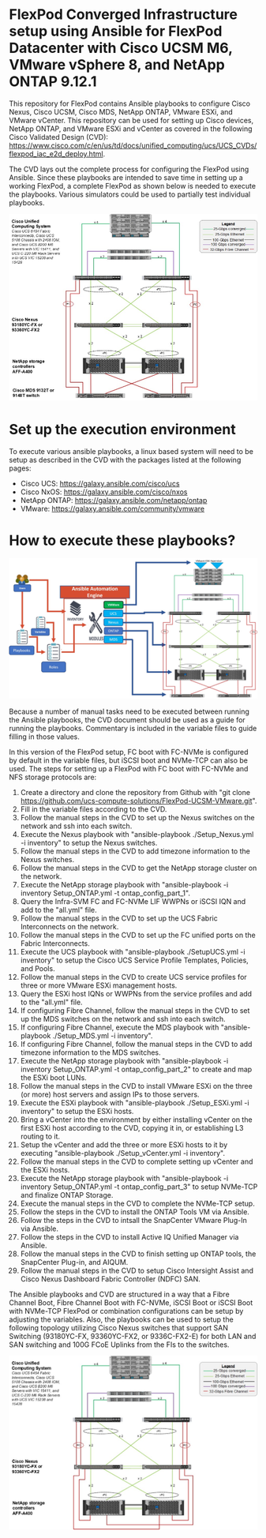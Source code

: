 

# FlexPod Converged Infrastructure setup using Ansible for FlexPod Datacenter with Cisco UCSM M6, VMware vSphere 8, and NetApp ONTAP 9.12.1

This repository for FlexPod contains Ansible playbooks to configure Cisco Nexus, Cisco UCSM, Cisco MDS, NetApp ONTAP, VMware ESXi, and VMware vCenter. This repository can be used for setting up Cisco devices, NetApp ONTAP, and VMware ESXi and vCenter as covered in the following Cisco Validated Design (CVD): https://www.cisco.com/c/en/us/td/docs/unified_computing/ucs/UCS_CVDs/flexpod_iac_e2d_deploy.html.

The CVD lays out the complete process for configuring the FlexPod using Ansible. Since these playbooks are intended to save time in setting up a working FlexPod, a complete FlexPod as shown below is needed to execute the playbooks. Various simulators could be used to partially test individual playbooks.

![block-diagram](https://github.com/ucs-compute-solutions/FlexPod-UCSM-VMware/blob/main/ReadmePics/Main-Topology.jpg)  

# Set up the execution environment

To execute various ansible playbooks, a linux based system will need to be setup as described in the CVD with the packages listed at the following pages:

- Cisco UCS: https://galaxy.ansible.com/cisco/ucs
- Cisco NxOS: https://galaxy.ansible.com/cisco/nxos
- NetApp ONTAP: https://galaxy.ansible.com/netapp/ontap
- VMware: https://galaxy.ansible.com/community/vmware

# How to execute these playbooks?

![block-diagram](https://github.com/ucs-compute-solutions/FlexPod-UCSM-VMware/blob/main/ReadmePics/Ansible-Order.jpg)

Because a number of manual tasks need to be executed between running the Ansible playbooks, the CVD document should be used as a guide for running the playbooks. Commentary is included in the variable files to guide filling in those values.

In this version of the FlexPod setup, FC boot with FC-NVMe is configured by default in the variable files, but iSCSI boot and NVMe-TCP can also be used.
The steps for setting up a FlexPod with FC boot with FC-NVMe and NFS storage protocols are:

1.  Create a directory and clone the repository from Github with "git clone https://github.com/ucs-compute-solutions/FlexPod-UCSM-VMware.git".
2.  Fill in the variable files according to the CVD.
3.  Follow the manual steps in the CVD to set up the Nexus switches on the network and ssh into each switch.
4.  Execute the Nexus playbook with "ansible-playbook ./Setup_Nexus.yml -i inventory" to setup the Nexus switches.
5.  Follow the manual steps in the CVD to add timezone information to the Nexus switches.
6.  Follow the manual steps in the CVD to get the NetApp storage cluster on the network.
7.  Execute the NetApp storage playbook with "ansible-playbook -i inventory Setup_ONTAP.yml -t ontap_config_part_1".
8.  Query the Infra-SVM FC and FC-NVMe LIF WWPNs or iSCSI IQN and add to the "all.yml" file.
9.  Follow the manual steps in the CVD to set up the UCS Fabric Interconnects on the network.
10.  Follow the manual steps in the CVD to set up the FC unified ports on the Fabric Interconnects.
11.  Execute the UCS playbook with "ansible-playbook ./SetupUCS.yml -i inventory" to setup the Cisco UCS Service Profile Templates, Policies, and Pools.
12.  Follow the manual steps in the CVD to create UCS service profiles for three or more VMware ESXi management hosts.
13.  Query the ESXi host IQNs or WWPNs from the service profiles and add to the "all.yml" file.
14.  If configuring Fibre Channel, follow the manual steps in the CVD to set up the MDS switches on the network and ssh into each switch.
15.  If configuring Fibre Channel, execute the MDS playbook with "ansible-playbook ./Setup_MDS.yml -i inventory".
16.  If configuring Fibre Channel, follow the manual steps in the CVD to add timezone information to the MDS switches. 
17.  Execute the NetApp storage playbook with "ansible-playbook -i inventory Setup_ONTAP.yml -t ontap_config_part_2" to create and map the ESXi boot LUNs.
18.  Follow the manual steps in the CVD to install VMware ESXi on the three (or more) host servers and assign IPs to those servers.
19.  Execute the ESXi playbook with "ansible-playbook ./Setup_ESXi.yml -i inventory" to setup the ESXi hosts.
20.  Bring a vCenter into the environment by either installing vCenter on the first ESXi host according to the CVD, copying it in, or establishing L3 routing to it.
21.  Setup the vCenter and add the three or more ESXi hosts to it by executing "ansible-playbook ./Setup_vCenter.yml -i inventory".
22.  Follow the manual steps in the CVD to complete setting up vCenter and the ESXi hosts.
23.  Execute the NetApp storage playbook with "ansible-playbook -i inventory Setup_ONTAP.yml -t ontap_config_part_3" to setup NVMe-TCP and finalize ONTAP Storage.
24.  Execute the manual steps in the CVD to complete the NVMe-TCP setup.
25.  Follow the steps in the CVD to install the ONTAP Tools VM via Ansible.
26.  Follow the steps in the CVD to intsall the SnapCenter VMware Plug-In via Ansible.
27.  Follow the steps in the CVD to install Active IQ Unified Manager via Ansible.
28.  Follow the manual steps in the CVD to finish setting up ONTAP tools, the SnapCenter Plug-in, and AIQUM.
29.  Follow the manual steps in the CVD to setup Cisco Intersight Assist and Cisco Nexus Dashboard Fabric Controller (NDFC) SAN.

The Ansible playbooks and CVD are structured in a way that a Fibre Channel Boot, Fibre Channel Boot with FC-NVMe, iSCSI Boot or iSCSI Boot with NVMe-TCP FlexPod or combination configurations can be setup by adjusting the variables. Also, the playbooks can be used to setup the following topology utilizing Cisco Nexus switches that support SAN Switching (93180YC-FX, 93360YC-FX2, or 9336C-FX2-E) for both LAN and SAN switching and 100G FCoE Uplinks from the FIs to the switches.

![block-diagram](https://github.com/ucs-compute-solutions/FlexPod-UCSM-VMware/blob/main/ReadmePics/NexusSAN-Topology.jpg)

